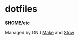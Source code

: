 # dotfiles

**$HOME/etc**

Managed by GNU [Make](https://www.gnu.org/software/make/) and [Stow](https://www.gnu.org/software/stow/)
